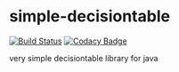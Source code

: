 # simple-decisiontable

[![Build Status](https://travis-ci.org/xlair/simple-decisiontable.svg?branch=master)](https://travis-ci.org/xlair/simple-decisiontable)
[![Codacy Badge](https://api.codacy.com/project/badge/Grade/da8ca31b93ac4f5e9bdcce7949882c8e)](https://www.codacy.com/app/xlair/simple-decisiontable?utm_source=github.com&amp;utm_medium=referral&amp;utm_content=xlair/simple-decisiontable&amp;utm_campaign=Badge_Grade)

very simple decisiontable library for java

